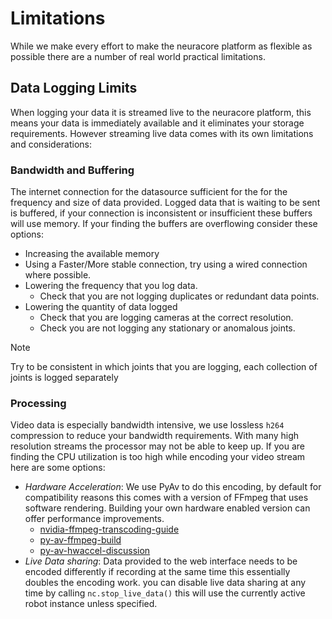 # Limitations 

While we make every effort to make the neuracore platform as flexible as possible there are a number of real world practical limitations. 


## Data Logging Limits

When logging your data it is streamed live to the neuracore platform, this means your data is immediately available and it eliminates your storage requirements. However streaming live data comes with its own limitations and considerations:

### Bandwidth and Buffering

The internet connection for the datasource sufficient for the for the frequency and size of data provided. Logged data that is waiting to be sent is buffered, if your connection is inconsistent or insufficient these buffers will use memory. If your finding the buffers are overflowing consider these options:

 - Increasing the available memory
 - Using a Faster/More stable connection, try using a wired connection where possible.
 - Lowering the frequency that you log data.
    - Check that you are not logging duplicates or redundant data points.
 - Lowering the quantity of data logged
    - Check that you are logging cameras at the correct resolution.
    - Check you are not logging any stationary or anomalous joints.

> [!NOTE]
>
> Try to be consistent in which joints that you are logging, each collection of joints is logged separately


### Processing

Video data is especially bandwidth intensive, we use lossless `h264` compression to reduce your bandwidth requirements. With many high resolution streams the processor may not be able to keep up. If you are finding the CPU utilization is too high while encoding your video stream here are some options:


 - *Hardware Acceleration*: We use PyAv to do this encoding, by default for compatibility reasons this comes with a version of FFmpeg that uses software rendering. Building your own hardware enabled version can offer performance improvements.
    - [nvidia-ffmpeg-transcoding-guide](https://developer.nvidia.com/blog/nvidia-ffmpeg-transcoding-guide/)
    - [py-av-ffmpeg-build](https://stackoverflow.com/questions/71618462/why-pyav-package-in-python-can-not-recognize-h264-cuvid-codec-while-ffmpeg-can-d)
    - [py-av-hwaccel-discussion](https://github.com/PyAV-Org/PyAV/issues/307)
 - *Live Data sharing*: Data provided to the web interface needs to be encoded differently if recording at the same time this essentially doubles the encoding work. you can disable live data sharing at any time by calling `nc.stop_live_data()` this will use the currently active robot instance unless specified.



